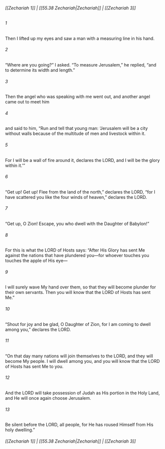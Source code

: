 
###### [[Zechariah 1]] | [[55.38 Zechariah|Zechariah]] | [[Zechariah 3]]

###### 1
Then I lifted up my eyes and saw a man with a measuring line in his hand.
###### 2
“Where are you going?” I asked. “To measure Jerusalem,” he replied, “and to determine its width and length.”
###### 3
Then the angel who was speaking with me went out, and another angel came out to meet him
###### 4
and said to him, “Run and tell that young man: ‘Jerusalem will be a city without walls because of the multitude of men and livestock within it.
###### 5
For I will be a wall of fire around it, declares the LORD, and I will be the glory within it.’”
###### 6
“Get up! Get up! Flee from the land of the north,” declares the LORD, “for I have scattered you like the four winds of heaven,” declares the LORD.
###### 7
“Get up, O Zion! Escape, you who dwell with the Daughter of Babylon!”
###### 8
For this is what the LORD of Hosts says: “After His Glory has sent Me against the nations that have plundered you—for whoever touches you touches the apple of His eye—
###### 9
I will surely wave My hand over them, so that they will become plunder for their own servants. Then you will know that the LORD of Hosts has sent Me.”
###### 10
“Shout for joy and be glad, O Daughter of Zion, for I am coming to dwell among you,” declares the LORD.
###### 11
“On that day many nations will join themselves to the LORD, and they will become My people. I will dwell among you, and you will know that the LORD of Hosts has sent Me to you.
###### 12
And the LORD will take possession of Judah as His portion in the Holy Land, and He will once again choose Jerusalem.
###### 13
Be silent before the LORD, all people, for He has roused Himself from His holy dwelling.”

###### [[Zechariah 1]] | [[55.38 Zechariah|Zechariah]] | [[Zechariah 3]]
